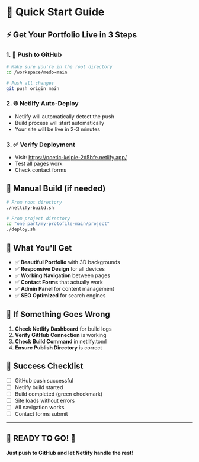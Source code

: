 # 🚀 Quick Start Guide

## ⚡ Get Your Portfolio Live in 3 Steps

### 1. 🚀 Push to GitHub
```bash
# Make sure you're in the root directory
cd /workspace/medo-main

# Push all changes
git push origin main
```

### 2. 🌐 Netlify Auto-Deploy
- Netlify will automatically detect the push
- Build process will start automatically
- Your site will be live in 2-3 minutes

### 3. ✅ Verify Deployment
- Visit: https://poetic-kelpie-2d5bfe.netlify.app/
- Test all pages work
- Check contact forms

## 🔧 Manual Build (if needed)

```bash
# From root directory
./netlify-build.sh

# From project directory
cd "one part/my-protofile-main/project"
./deploy.sh
```

## 📱 What You'll Get

- ✅ **Beautiful Portfolio** with 3D backgrounds
- ✅ **Responsive Design** for all devices
- ✅ **Working Navigation** between pages
- ✅ **Contact Forms** that actually work
- ✅ **Admin Panel** for content management
- ✅ **SEO Optimized** for search engines

## 🚨 If Something Goes Wrong

1. **Check Netlify Dashboard** for build logs
2. **Verify GitHub Connection** is working
3. **Check Build Command** in netlify.toml
4. **Ensure Publish Directory** is correct

## 🎯 Success Checklist

- [ ] GitHub push successful
- [ ] Netlify build started
- [ ] Build completed (green checkmark)
- [ ] Site loads without errors
- [ ] All navigation works
- [ ] Contact forms submit

---

## 🚀 READY TO GO! 🚀

**Just push to GitHub and let Netlify handle the rest!**